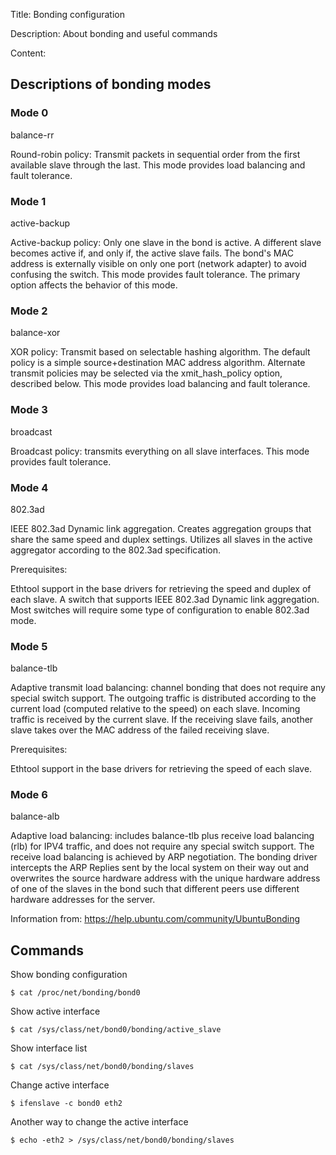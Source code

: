 Title: Bonding configuration

Description: About bonding and useful commands

Content:

## Descriptions of bonding modes

### Mode 0
balance-rr

Round-robin policy: Transmit packets in sequential order from the first available slave through the last. This mode provides load balancing and fault tolerance.

### Mode 1
active-backup

Active-backup policy: Only one slave in the bond is active. A different slave becomes active if, and only if, the active slave fails. The bond's MAC address is externally visible on only one port (network adapter) to avoid confusing the switch. This mode provides fault tolerance. The primary option affects the behavior of this mode.

### Mode 2
balance-xor

XOR policy: Transmit based on selectable hashing algorithm. The default policy is a simple source+destination MAC address algorithm. Alternate transmit policies may be selected via the xmit_hash_policy option, described below. This mode provides load balancing and fault tolerance.

### Mode 3
broadcast

Broadcast policy: transmits everything on all slave interfaces. This mode provides fault tolerance.

### Mode 4
802.3ad

IEEE 802.3ad Dynamic link aggregation. Creates aggregation groups that share the same speed and duplex settings. Utilizes all slaves in the active aggregator according to the 802.3ad specification.

Prerequisites:

Ethtool support in the base drivers for retrieving the speed and duplex of each slave.
A switch that supports IEEE 802.3ad Dynamic link aggregation. Most switches will require some type of configuration to enable 802.3ad mode.

### Mode 5
balance-tlb

Adaptive transmit load balancing: channel bonding that does not require any special switch support. The outgoing traffic is distributed according to the current load (computed relative to the speed) on each slave. Incoming traffic is received by the current slave. If the receiving slave fails, another slave takes over the MAC address of the failed receiving slave.

Prerequisites:

Ethtool support in the base drivers for retrieving the speed of each slave.

### Mode 6
balance-alb

Adaptive load balancing: includes balance-tlb plus receive load balancing (rlb) for IPV4 traffic, and does not require any special switch support. The receive load balancing is achieved by ARP negotiation. The bonding driver intercepts the ARP Replies sent by the local system on their way out and overwrites the source hardware address with the unique hardware address of one of the slaves in the bond such that different peers use different hardware addresses for the server.

Information from: https://help.ubuntu.com/community/UbuntuBonding

## Commands

Show bonding configuration
```
$ cat /proc/net/bonding/bond0
```

Show active interface
```
$ cat /sys/class/net/bond0/bonding/active_slave
```

Show interface list
```
$ cat /sys/class/net/bond0/bonding/slaves
```

Change active interface
```
$ ifenslave -c bond0 eth2
```

Another way to change the active interface
```
$ echo -eth2 > /sys/class/net/bond0/bonding/slaves
```
